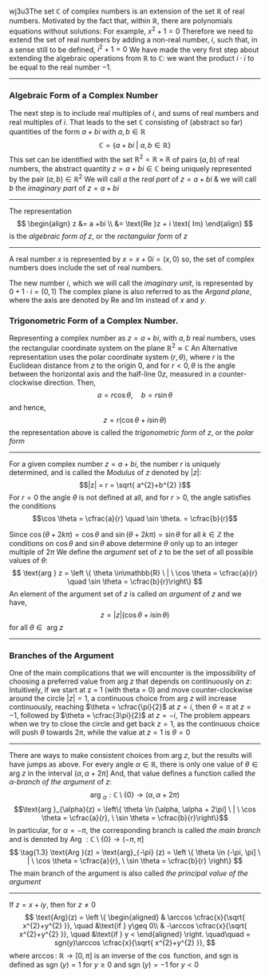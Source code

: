 wj3u3The set $\mathbb{C}$ of complex numbers is an extension of the set $\mathbb{R}$ of real numbers.
Motivated by the fact that, within $\mathbb{R}$, there are polynomials equations without solutions:
	For example, $x^{2}+1=0$
Therefore we need to extend the set of real numbers by adding a non-real number, $i$, such that, in a sense still to be defined, $i^2+1=0$ 
We have made the very first step about extending the algebraic operations from $\mathbb{R}$ to $\mathbb{C}$: we want the product $i \cdot i$ to be equal to the real number $-1$.
***
### **Algebraic Form of a Complex Number**

The next step is to include real multiples of $i$, and sums of real numbers and real multiples of $i$. That leads to the set $\mathbb{C}$ consisting of (abstract so far) quantities of the form $a+bi$ with $a, b \in\mathbb{R}$ 
$$\tag{1.1} \mathbb{C} = \{ a + bi \ | \ a,b \in\mathbb{R}\}$$ This set can be identified with the set $\mathbb{R}^{2}=\mathbb{R}\times \mathbb{R}$ of pairs $(a, b)$ of real numbers, 
	the abstract quantity $z = a+b i \in \mathbb{C}$ being uniquely represented by the pair $(a,b) \in\mathbb{R}^{2}$ 
We will call $a$ 
	the *real part* 
		of $z = a+b i$ 
& we will call $b$
	the *imaginary part* 
		of $z = a + b i$ 
***
The representation 
$$
\begin{align}
z &= a +bi \\
&= \text{Re }z + i \text{ Im}
\end{align}
$$
	is the *algebraic form of $z$*, or the *rectangular form* of $z$
***
A real number $x$ is represented by $x=x+0i = (x, 0)$ 
	so, the set of complex numbers does include the set of real numbers.

The new number $i$,
	which we will call the *imaginary unit*, is represented by $0+1\cdot i = (0, 1)$ 
The complex plane is also referred to as the *Argand plane*, where the axis are denoted by $\text{Re}$ and $\text{Im}$ instead of $x$ and $y$.


### Trigonometric Form of a Complex Number.

Representing a complex number as $z = a + b i$, 
	with $a, b$ real numbers, uses the rectangular coordinate system on the plane $\mathbb{R}^{2} \approx \mathbb{C}$ 
An Alternative representation uses the polar coordinate system $(r, \theta)$, where $r$ is the Euclidean distance from $z$ to the origin $0$, 
and for $r < 0, \theta$ is the angle between the horizontal axis and the half-line $0z$, measured in a counter-clockwise direction.
Then,
$$a = r\cos \theta, \quad b = r \sin \theta$$ and hence,
$$z = r(\cos \theta + i \sin \theta)$$
the representation above is called the *trigonometric form* of $z$,
	or the *polar form*
***
For a given complex number $z = a + b i$,
	the number $r$ is uniquely determined, 
		and is called the *Modulus* of $z$
			denoted by $|z|$:
				$$|z| = r = \sqrt{ a^{2}+b^{2} }$$
For $r=0$ the angle $\theta$ is not defined at all,
	and for $r > 0$,
		the angle satisfies the conditions 
			$$\cos \theta = \cfrac{a}{r} \quad \sin \theta.  = \cfrac{b}{r}$$

Since $\cos(\theta + 2k \pi) = \cos \theta$
	and $\sin(\theta + 2k\pi) = \sin \theta$ for all $k \in \mathbb{Z}$ 
		the conditions on $\cos \theta$ and $\sin \theta$ above 
			determine $\theta$ only up to an integer multiple of $2\pi$
	We define the *argument* set of $z$ to be the set of all possible values of $\theta$:
$$
\text{arg } z = \left \{ \theta \in\mathbb{R} \ | \ \cos \theta = \cfrac{a}{r} \quad \sin \theta = \cfrac{b}{r}\right\} 
$$
An element of the argument set of $z$ is called *an argument* of $z$ and we have,
$$z = |z| (\cos \theta + i \sin \theta)$$ for all $\theta \in \text{ arg }z$
***
### Branches of the Argument

One of the main complications that we will encounter is the impossibility of choosing a preferred value from $\text{arg }z$ that depends on continuously on $z$:
	Intuitively, if we start at z = 1 (with theta = 0) 
		and move counter-clockwise around the circle $|z| = 1$,
			a continuous choice from $\text{arg } z$ will increase continuously,
				reaching $\theta = \cfrac{\pi}{2}$ at $z = i$,
					then $\theta = \pi$ at $z = -1$, followed by $\theta = \cfrac{3\pi}{2}$ at $z=-i$,
		The problem appears when we try to close the circle and get back $z = 1$,
			as the continuous choice will push $\theta$ towards $2\pi$,
				while the value at $z=1$ is $\theta = 0$
***
There are ways to make consistent choices from $\text{arg } z$, 
	but the results will have jumps as above.
For every angle $\alpha \in\mathbb{R}$, 
	there is only one value of $\theta \in \text{arg }z$ 
		in the interval $(\alpha, \alpha +2\pi]$ 
	And, that value defines a function called  *the $\alpha$-branch of the argument* of $z$:
$$\tag{1.2}\text{arg }_{\alpha} : \mathbb{C} \setminus\{0\} \to (\alpha, \alpha + 2 \pi)$$ $$\text{arg }_{\alpha}(z) = \left\{ \theta \in (\alpha, \alpha + 2\pi] \ | \ \cos \theta = \cfrac{a}{r}, \ \sin \theta = \cfrac{b}{r}\right\}$$
In particular, for $\alpha = -\pi$, 
	the corresponding branch is called *the main branch*
		and is denoted by $\text{Arg } : \mathbb{C} \setminus \{ 0 \} \to (-\pi, \pi]$ 
$$
\tag{1.3}
\text{Arg }(z) = \text{arg}_{-\pi} (z) = \left \{  \theta \in (-\pi, \pi] \ | \ \cos \theta = \cfrac{a}{r}, \ \sin \theta = \cfrac{b}{r} \right\} 
$$
The main branch of the argument is also called *the principal value of the argument*
***

If $z= x + i y$, then for $z \neq 0$
$$
\text{Arg}(z) =  
\left \{ \begin{aligned}
& \arccos \cfrac{x}{\sqrt{ x^{2}+y^{2} }}, \quad &\text{if } y\geq 0\\
& -\arccos \cfrac{x}{\sqrt{ x^{2}+y^{2} }}, \quad &\text{if } y < 
\end{aligned} \right. \quad\quad = sgn(y)\arccos \cfrac{x}{\sqrt{ x^{2}+y^{2} }},
$$
where $\arccos$: $\mathbb{R} \to [0, \pi]$ is an inverse of the $\cos$ function, and $\text{sgn}$ is defined as $\text{sgn }(y) = 1$ for $y\geq 0$ and $\text{sgn }(y) = -1$ for $y < {0}$